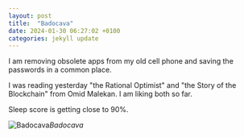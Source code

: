```yaml
---
layout: post
title:  "Badocava"
date: 2024-01-30 06:27:02 +0100
categories: jekyll update
---
```


I am removing obsolete apps from my old cell phone and saving the passwords in a common place.  

I was reading yesterday "the Rational Optimist" and "the Story of the Blockchain" from Omid Malekan. I am liking both so far.   

Sleep score is getting close to 90%.  





![Badocava](https://lh3.googleusercontent.com/pw/ABLVV85MeSrQ7hshGnD3F5y7GC4DpyAVqxuV9qaVD_QBvnSmfASEWWLxPWpY6C97_mWb72OQnWGgC5y3BonM2KrNQkDKJacOTMhH3dPBzufyn3TPiGQf0_Q=w2400)*Badocava*&nbsp;



[jekyll-docs]: https://jekyllrb.com/docs/home
[jekyll-gh]:   https://github.com/jekyll/jekyll
[jekyll-talk]: https://talk.jekyllrb.com/
